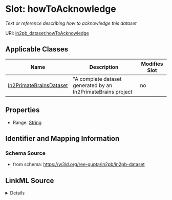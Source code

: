 # Slot: howToAcknowledge


_Text or reference describing how to acknowledge this dataset_



URI: [in2pb_dataset:howToAcknowledge](https://w3id.org/ree-gupta/in2pb/in2pb-datasethowToAcknowledge)



<!-- no inheritance hierarchy -->




## Applicable Classes

| Name | Description | Modifies Slot |
| --- | --- | --- |
[In2PrimateBrainsDataset](In2PrimateBrainsDataset.md) | "A complete dataset generated by an In2PrimateBrains project |  no  |







## Properties

* Range: [String](String.md)





## Identifier and Mapping Information







### Schema Source


* from schema: https://w3id.org/ree-gupta/in2pb/in2pb-dataset




## LinkML Source

<details>
```yaml
name: howToAcknowledge
description: Text or reference describing how to acknowledge this dataset
from_schema: https://w3id.org/ree-gupta/in2pb/in2pb-dataset
close_mappings:
- openminds:howToCite
- bids:HowToAcknowledge(metadata)
rank: 1000
alias: howToAcknowledge
domain_of:
- In2PrimateBrainsDataset
range: string

```
</details>